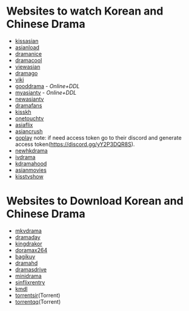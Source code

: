 # Websites to watch Korean and Chinese Drama

-   [kissasian](https://kissasian.li/)
-   [asianload](https://asianload.cc/)
-   [dramanice](https://dramanice.bz/)
-   [dramacool](https://dramacool.cy/)
-   [viewasian](https://viewasian.co/)
-   [dramago](https://dramago.icu/)
-   [viki](https://www.viki.com/)
-   [gooddrama](https://gooddrama.one/) - _Online+DDL_
-   [myasiantv](https://myasiantv.cc/) - _Online+DDL_
-   [newasiantv](https://www2.newasiantv.pro/)
-   [dramafans](http://www.dramafans.org/)
-   [kisskh](https://kisskh.co/)
-   [onetouchtv](https://onetouchtv.me/)
-   [asiaflix](https://asiaflix.app/)
-   [asiancrush](https://www.asiancrush.com/)
-   [goplay](https://goplay.ml/) note: if need access token go to their discord and generate access token(https://discord.gg/yY2P3DQR8S).
-   [newhkdrama](https://www.newhkdrama.com/)
-   [ivdrama](https://ivdrama.me/)
-   [kdramahood](https://kdramahood.com/)
-   [asianmovies](https://asiansmovies.com/)
-   [kisstvshow](https://kisstvshow.to/)

# Websites to Download Korean and Chinese Drama

-   [mkvdrama](https://mkvdrama.com/)
-   [dramaday](https://dramaday.net/)
-   [kingdrakor](https://kingdrakor.shop/)
-   [doramax264](https://doramax264.com/)
-   [bagikuy](https://bagikuy.com/)
-   [dramahd](https://dramahd.me/)
-   [dramasdrive](https://dramas-drive.sujalgoel.me/0:/)
-   [minidrama](https://minidrama.net/)
-   [sinflixrentry](https://rentry.co/sinflix)
-   [kmdl](https://kmdlbd.tk/)
-   [torrentsir](http://torrentsir106.com/)(Torrent)
-   [torrentqq](http://torrentqq.net/)(Torrent)
